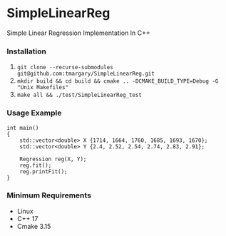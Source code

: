 # SimpleLinearReg
Simple Linear Regression Implementation In C++

### Installation
1. `git clone --recurse-submodules git@github.com:tmargary/SimpleLinearReg.git`
2. `mkdir build && cd build && cmake .. -DCMAKE_BUILD_TYPE=Debug -G "Unix Makefiles"`
3. `make all && ./test/SimpleLinearReg_test`

### Usage Example
```
int main()
{
    std::vector<double> X {1714, 1664, 1760, 1685, 1693, 1670};
    std::vector<double> Y {2.4, 2.52, 2.54, 2.74, 2.83, 2.91};

    Regression reg(X, Y);
    reg.fit();
    reg.printFit();
}
```

### Minimum Requirements
- Linux
- C++ 17
- Cmake 3.15
